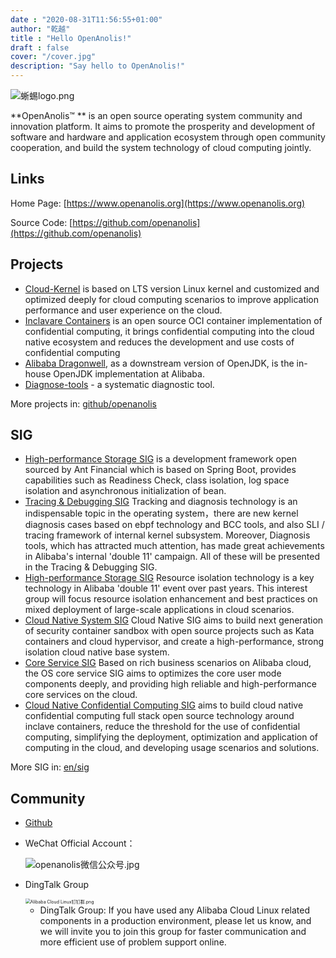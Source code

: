```yaml
---
date : "2020-08-31T11:56:55+01:00"
author: "乾越"
title : "Hello OpenAnolis!"
draft : false
cover: "/cover.jpg"
description: "Say hello to OpenAnolis!"
---
```


![蜥蜴logo.png](https://intranetproxy.alipay.com/skylark/lark/0/2020/png/301940/1598841900125-f4436749-12a1-45f4-9454-575735723902.png)

**OpenAnolis™ ** is an open source operating system community and innovation platform. It aims to promote the prosperity and development of software and hardware and application ecosystem through open community cooperation, and build the system technology of cloud computing jointly.

## Links

Home Page: [https://www.openanolis.org](https://www.openanolis.org)

Source Code: [https://github.com/openanolis](https://github.com/openanolis)

## Projects

- [Cloud-Kernel](https://github.com/openanolis/cloud-kernel) is based on LTS version Linux kernel and customized and optimized deeply for cloud computing scenarios to improve application performance and user experience on the cloud.
- [Inclavare Containers](https://github.com/alibaba/inclavare-containers) is an open source OCI container implementation of confidential computing, it brings confidential computing into the cloud native ecosystem and reduces the development and use costs of confidential computing
- [Alibaba Dragonwell](http://dragonwell-jdk.io/), as a downstream version of OpenJDK, is the in-house OpenJDK implementation at Alibaba.
- [Diagnose-tools](https://github.com/alibaba/diagnose-tools) - a systematic diagnostic tool.

More projects in: [github/openanolis](https://github.com/openanolis)



## SIG

- [High-performance Storage SIG](http://openanolis.org/en/sig/high-perf-storage/overview) is a development framework open sourced by Ant Financial which is based on Spring Boot, provides capabilities such as Readiness Check, class isolation, log space isolation and asynchronous initialization of bean.
- [Tracing & Debugging SIG](http://openanolis.org/en/sig/tracing/overview) Tracking and diagnosis technology is an indispensable topic in the operating system，there are new kernel diagnosis cases based on ebpf technology and BCC tools, and also SLI / tracing framework of internal kernel subsystem. Moreover, Diagnosis tools, which has attracted much attention, has made great achievements in Alibaba's internal 'double 11' campaign. All of these will be presented in the Tracing & Debugging SIG.
- [High-performance Storage SIG](http://openanolis.org/en/sig/high-perf-storage/overview) Resource isolation technology is a key technology in Alibaba 'double 11' event over past years. This interest group will focus resource isolation enhancement and best practices on mixed deployment of large-scale applications in cloud scenarios.
- [Cloud Native System SIG](http://openanolis.org/en/sig/cloud-native-system/overview) Cloud Native SIG aims to build next generation of security container sandbox with open source projects such as Kata containers and cloud hypervisor, and create a high-performance, strong isolation cloud native base system.
- [Core Service SIG](http://openanolis.org/en/sig/core-services/overview) Based on rich business scenarios on Alibaba cloud, the OS core service SIG aims to optimizes the core user mode components deeply, and providing high reliable and high-performance core services on the cloud.
- [Cloud Native Confidential Computing SIG](http://openanolis.org/en/sig/cloud-confidential-computing/overview) aims to build cloud native confidential computing full stack open source technology around inclave containers, reduce the threshold for the use of confidential computing, simplifying the deployment, optimization and application of computing in the cloud, and developing usage scenarios and solutions.

More SIG in: [en/sig]([http://openanolis.org/en/sig/]) 



## Community

- [Github](https://github.com/openanolis/community)

- WeChat Official Account：

  ![openanolis微信公众号.jpg](https://intranetproxy.alipay.com/skylark/lark/0/2020/jpeg/301940/1598845103642-8c275d47-b7af-45cc-b1c5-087eb8e6221d.jpeg)

- DingTalk Group

  <img src="https://intranetproxy.alipay.com/skylark/lark/0/2020/png/301940/1598845115427-be6db184-5868-4256-9cbd-1d28378c1087.png" alt="Alibaba Cloud Linux钉钉群.png" style="zoom:50%;" />

  - DingTalk Group: If you have used any Alibaba Cloud Linux related components in a production environment, please let us know, and we will invite you to join this group for faster communication and more efficient use of problem support online.

  

